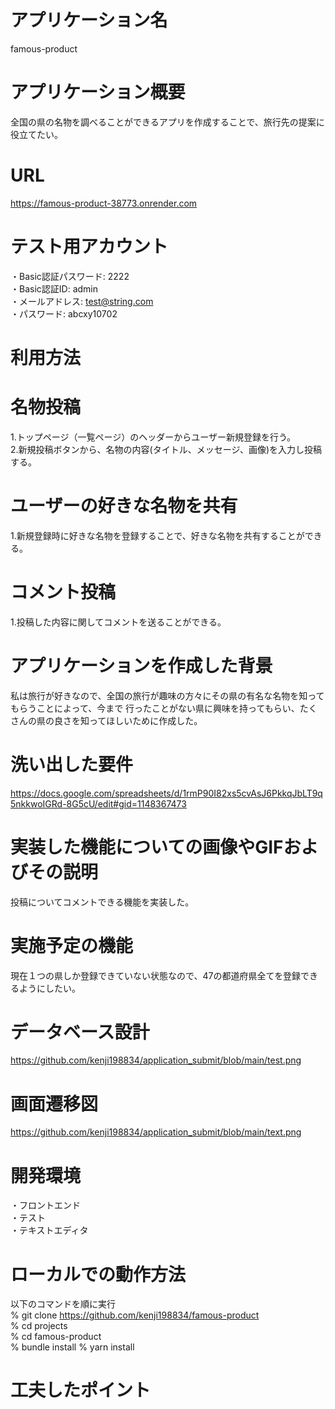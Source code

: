 # アプリケーション名

famous-product

# アプリケーション概要

全国の県の名物を調べることができるアプリを作成することで、旅行先の提案に役立てたい。

# URL

https://famous-product-38773.onrender.com

# テスト用アカウント

・Basic認証パスワード: 2222<br>
・Basic認証ID: admin<br>
・メールアドレス: test@string.com<br>
・パスワード: abcxy10702

# 利用方法

# 名物投稿

1.トップページ（一覧ページ）のヘッダーからユーザー新規登録を行う。<br>
2.新規投稿ボタンから、名物の内容(タイトル、メッセージ、画像)を入力し投稿する。

# ユーザーの好きな名物を共有

1.新規登録時に好きな名物を登録することで、好きな名物を共有することができる。

# コメント投稿

1.投稿した内容に関してコメントを送ることができる。

# アプリケーションを作成した背景

私は旅行が好きなので、全国の旅行が趣味の方々にその県の有名な名物を知ってもらうことによって、今まで
行ったことがない県に興味を持ってもらい、たくさんの県の良さを知ってほしいために作成した。

# 洗い出した要件

https://docs.google.com/spreadsheets/d/1rmP90I82xs5cvAsJ6PkkqJbLT9q5nkkwoIGRd-8G5cU/edit#gid=1148367473

# 実装した機能についての画像やGIFおよびその説明

投稿についてコメントできる機能を実装した。

# 実施予定の機能

現在１つの県しか登録できていない状態なので、47の都道府県全てを登録できるようにしたい。

# データベース設計
  
  https://github.com/kenji198834/application_submit/blob/main/test.png

# 画面遷移図

  https://github.com/kenji198834/application_submit/blob/main/text.png
# 開発環境

・フロントエンド<br>
・テスト<br>
・テキストエディタ

# ローカルでの動作方法

以下のコマンドを順に実行<br>
% git clone https://github.com/kenji198834/famous-product<br>
% cd projects<br>
% cd famous-product<br>
% bundle install
% yarn install

# 工夫したポイント

